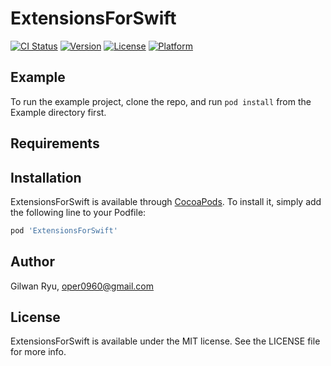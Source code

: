 # ExtensionsForSwift

[![CI Status](https://img.shields.io/travis/oper0960/ExtensionsForSwift.svg?style=flat)](https://travis-ci.org/oper0960/ExtensionsForSwift)
[![Version](https://img.shields.io/cocoapods/v/ExtensionsForSwift.svg?style=flat)](https://cocoapods.org/pods/ExtensionsForSwift)
[![License](https://img.shields.io/cocoapods/l/ExtensionsForSwift.svg?style=flat)](https://cocoapods.org/pods/ExtensionsForSwift)
[![Platform](https://img.shields.io/cocoapods/p/ExtensionsForSwift.svg?style=flat)](https://cocoapods.org/pods/ExtensionsForSwift)

## Example

To run the example project, clone the repo, and run `pod install` from the Example directory first.

## Requirements

## Installation

ExtensionsForSwift is available through [CocoaPods](https://cocoapods.org). To install
it, simply add the following line to your Podfile:

```ruby
pod 'ExtensionsForSwift'
```

## Author

Gilwan Ryu, oper0960@gmail.com

## License

ExtensionsForSwift is available under the MIT license. See the LICENSE file for more info.
